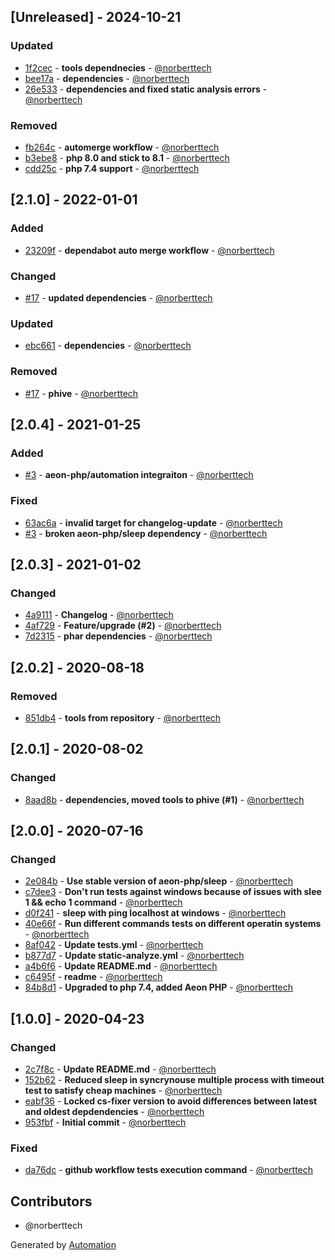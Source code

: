 ## [Unreleased] - 2024-10-21

### Updated
- [1f2cec](https://github.com/norberttech/symfony-process-executor/commit/1f2cecc3ffecf3fc567b7d066b9ad1178e4fd583) - **tools dependnecies** - [@norberttech](https://github.com/norberttech)
- [bee17a](https://github.com/norberttech/symfony-process-executor/commit/bee17aa76a54cc7c018a5b36c2d43bf3ed38db16) - **dependencies** - [@norberttech](https://github.com/norberttech)
- [26e533](https://github.com/norberttech/symfony-process-executor/commit/26e5333440a00c7b93ec41eb6ed70c66052ca523) - **dependencies and fixed static analysis errors** - [@norberttech](https://github.com/norberttech)

### Removed
- [fb264c](https://github.com/norberttech/symfony-process-executor/commit/fb264c64aff05af82ffbb1814eb8dc47dfad0131) - **automerge workflow** - [@norberttech](https://github.com/norberttech)
- [b3ebe8](https://github.com/norberttech/symfony-process-executor/commit/b3ebe83d5571ebf438aade3e4482c023e6781e7a) - **php 8.0 and stick to 8.1** - [@norberttech](https://github.com/norberttech)
- [cdd25c](https://github.com/norberttech/symfony-process-executor/commit/cdd25c39b4730a4bbe66c726f5eabafc11fc51a6) - **php 7.4 support** - [@norberttech](https://github.com/norberttech)

## [2.1.0] - 2022-01-01

### Added
- [23209f](https://github.com/norberttech/symfony-process-executor/commit/23209f06ee1f45c00ab50a9ffa3efe7fe4791fb3) - **dependabot auto merge workflow** - [@norberttech](https://github.com/norberttech)

### Changed
- [#17](https://github.com/norberttech/symfony-process-executor/pull/17) - **updated dependencies** - [@norberttech](https://github.com/norberttech)

### Updated
- [ebc661](https://github.com/norberttech/symfony-process-executor/commit/ebc66118acf2a1a1a4673958cfec42b138c35e82) - **dependencies** - [@norberttech](https://github.com/norberttech)

### Removed
- [#17](https://github.com/norberttech/symfony-process-executor/pull/17) - **phive** - [@norberttech](https://github.com/norberttech)

## [2.0.4] - 2021-01-25

### Added
- [#3](https://github.com/norberttech/symfony-process-executor/pull/3) - **aeon-php/automation integraiton** - [@norberttech](https://github.com/norberttech)

### Fixed
- [63ac6a](https://github.com/norberttech/symfony-process-executor/commit/63ac6adde0792465a2c01473954897e0644e7bcb) - **invalid target for changelog-update** - [@norberttech](https://github.com/norberttech)
- [#3](https://github.com/norberttech/symfony-process-executor/pull/3) - **broken aeon-php/sleep dependency** - [@norberttech](https://github.com/norberttech)

## [2.0.3] - 2021-01-02

### Changed
- [4a9111](https://github.com/norberttech/symfony-process-executor/commit/4a9111e5c5072324bd5678e9c1d029859fd22829) - **Changelog** - [@norberttech](https://github.com/norberttech)
- [4af729](https://github.com/norberttech/symfony-process-executor/commit/4af72928fb48699a19aa474e4ab8406de1aaeca4) - **Feature/upgrade (#2)** - [@norberttech](https://github.com/norberttech)
- [7d2315](https://github.com/norberttech/symfony-process-executor/commit/7d23153b7ed584a22b8be46a5ce50af148d0d4a7) - **phar dependencies** - [@norberttech](https://github.com/norberttech)

## [2.0.2] - 2020-08-18

### Removed
- [851db4](https://github.com/norberttech/symfony-process-executor/commit/851db4fe52e7573f202b463a4a398803488f6083) - **tools from repository** - [@norberttech](https://github.com/norberttech)

## [2.0.1] - 2020-08-02

### Changed
- [8aad8b](https://github.com/norberttech/symfony-process-executor/commit/8aad8bb45b2bb4bc9bbb11e65e69d781d9a59527) - **dependencies, moved tools to phive (#1)** - [@norberttech](https://github.com/norberttech)

## [2.0.0] - 2020-07-16

### Changed
- [2e084b](https://github.com/norberttech/symfony-process-executor/commit/2e084bc35659a810c12ff965ee3f30b864ac8724) - **Use stable version of aeon-php/sleep** - [@norberttech](https://github.com/norberttech)
- [c7dee3](https://github.com/norberttech/symfony-process-executor/commit/c7dee3d9ed26460c71c520516cfc89cca4f86712) - **Don't run tests against windows because of issues with slee 1 && echo 1 command** - [@norberttech](https://github.com/norberttech)
- [d0f241](https://github.com/norberttech/symfony-process-executor/commit/d0f241c1aabb6f545bb0c2a3f7b2073bf62cd2e3) - **sleep with ping localhost at windows** - [@norberttech](https://github.com/norberttech)
- [40e66f](https://github.com/norberttech/symfony-process-executor/commit/40e66f39ecba589151b4886e20256cb43a3c6e81) - **Run different commands tests on different operatin systems** - [@norberttech](https://github.com/norberttech)
- [8af042](https://github.com/norberttech/symfony-process-executor/commit/8af0423b30e28cb2e74c769d7e68418efc263c15) - **Update tests.yml** - [@norberttech](https://github.com/norberttech)
- [b877d7](https://github.com/norberttech/symfony-process-executor/commit/b877d758af2c61473587d0e3f8cf501c67b23fd8) - **Update static-analyze.yml** - [@norberttech](https://github.com/norberttech)
- [a4b6f6](https://github.com/norberttech/symfony-process-executor/commit/a4b6f6837c201c97dfe43caf61610fff0b2c8b83) - **Update README.md** - [@norberttech](https://github.com/norberttech)
- [c6495f](https://github.com/norberttech/symfony-process-executor/commit/c6495f95d9131b949a4f90083c474e30ffac8263) - **readme** - [@norberttech](https://github.com/norberttech)
- [84b8d1](https://github.com/norberttech/symfony-process-executor/commit/84b8d1525affc8a2ee10f6d7e36283399e1cafea) - **Upgraded to php 7.4, added Aeon PHP** - [@norberttech](https://github.com/norberttech)

## [1.0.0] - 2020-04-23

### Changed
- [2c7f8c](https://github.com/norberttech/symfony-process-executor/commit/2c7f8c94fdb4a5ab370f7c332528a34e76dea3e5) - **Update README.md** - [@norberttech](https://github.com/norberttech)
- [152b62](https://github.com/norberttech/symfony-process-executor/commit/152b62849f9c1aadf277b89b3882e84a5014673d) - **Reduced sleep in syncrynouse multiple process with timeout test to satisfy cheap machines** - [@norberttech](https://github.com/norberttech)
- [eabf36](https://github.com/norberttech/symfony-process-executor/commit/eabf3694dd49216664873fa32e652515331d8e2b) - **Locked cs-fixer version to avoid differences between latest and oldest depdendencies** - [@norberttech](https://github.com/norberttech)
- [953fbf](https://github.com/norberttech/symfony-process-executor/commit/953fbf79092326d6cef62524892de77f6421f06e) - **Initial commit** - [@norberttech](https://github.com/norberttech)

### Fixed
- [da76dc](https://github.com/norberttech/symfony-process-executor/commit/da76dcfe4157eb91fafd0e75c81f132b2835ec55) - **github workflow tests execution command** - [@norberttech](https://github.com/norberttech)

## Contributors

- @norberttech

Generated by [Automation](https://github.com/aeon-php/automation)